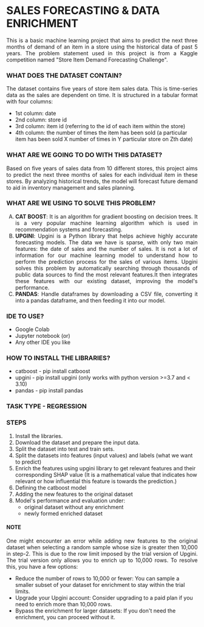 # SALES FORECASTING & DATA ENRICHMENT

<p align="justify">This is a basic machine learning project that aims to predict the next three months of demand of an item in a store using the historical data of past 5 years. The problem statement used in this project is from a Kaggle competition named "Store Item Demand Forecasting Challenge". </p>

### WHAT DOES THE DATASET CONTAIN?
<p align="justify">The dataset contains five years of store item sales data. This is time-series data as the sales are dependent on time. It is structured in a tabular format with four columns:
<ul>
<li> 1st column: date </li>
<li> 2nd column: store id </li>
<li> 3rd column: item id (referring to the id of each item within the store) </li>
<li> 4th column: the number of times the item has been sold (a particular item has been sold X number of times in Y particular store on Zth date)</li>
</ul></p>

### WHAT ARE WE GOING TO DO WITH THIS DATASET?
<p align="justify">Based on five years of sales data from 10 different stores, this project aims to predict the next three months of sales for each individual item in these stores. By analyzing historical trends, the model will forecast future demand to aid in inventory management and sales planning.</p>

### WHAT ARE WE USING TO SOLVE THIS PROBLEM?
<ol type="A" align="justify">
<li><b>CAT BOOST</b>: It is an algorithm for gradient boosting on decision trees. It is a very popular machine learning algorithm which is used in recommendation systems and forecasting.</li>
<li><b>UPGINI</b>: Upgini is a Python library that helps achieve highly accurate forecasting models. The data we have is sparse, with only two main features: the date of sales and the number of sales. It is not a lot of information for our machine learning model to understand how to perform the prediction process for the sales of various items. Upgini solves this problem by automatically searching through thousands of public data sources to find the most relevant features.It then integrates these features with our existing dataset, improving the model's performance.</li>
<li><b>PANDAS</b>: Handle dataframes by downloading a CSV file, converting it into a pandas dataframe, and then feeding it into our model.</li>
</ol>

### IDE TO USE?
<ul>
<li>Google Colab</li>
<li>Jupyter notebook (or)</li>
<li>Any other IDE you like</li>
</ul>

### HOW TO INSTALL THE LIBRARIES?
<ul>
<li> catboost - pip install catboost </li>
<li> upgini - pip install upgini (only works with python version >=3.7 and < 3.10) </li>
<li> pandas - pip install pandas </li>
</ul>

### TASK TYPE - REGRESSION

### STEPS
<ol type="1">
<li>Install the libraries.</li>
<li>Download the dataset and prepare the input data.</li>
<li>Split the dataset into test and train sets.</li>
<li>Split the datasets into features (input values) and labels (what we want to predict)</li>
<li>Enrich the features using upgini library to get relevant features and their corresponding SHAP value (It is a mathematical value that indicates how relevant or how influential this feature is towards the prediction.)</li>
<li>Defining the catboost model</li>
<li>Adding the new features to the original dataset</li>
<li>
Model's performance and evaluation under:
    <ul><li>original dataset without any enrichment</li>
    <li>newly formed enriched dataset</li></ul>
</li>
</ol>

#### NOTE
<p align="justify">One might encounter an error while adding new features to the original dataset when selecting a random sample whose size is greater then 10,000 in step-2. This is due to the row limit imposed by the trial version of Upgini. The trial version only allows you to enrich up to 10,000 rows. To resolve this, you have a few options:
<ul>
<li>Reduce the number of rows to 10,000 or fewer: You can sample a smaller subset of your dataset for enrichment to stay within the trial limits.</li>
<li>Upgrade your Upgini account: Consider upgrading to a paid plan if you need to enrich more than 10,000 rows.</li>
<li>Bypass the enrichment for larger datasets: If you don't need the enrichment, you can proceed without it.</li>
</p>
